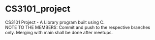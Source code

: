 # CS3101_project
CS3101 Project - A Library program built using C.</br>
NOTE TO THE MEMBERS:
Commit and push to the respective branches only. Merging with main shall be done after meetups.
